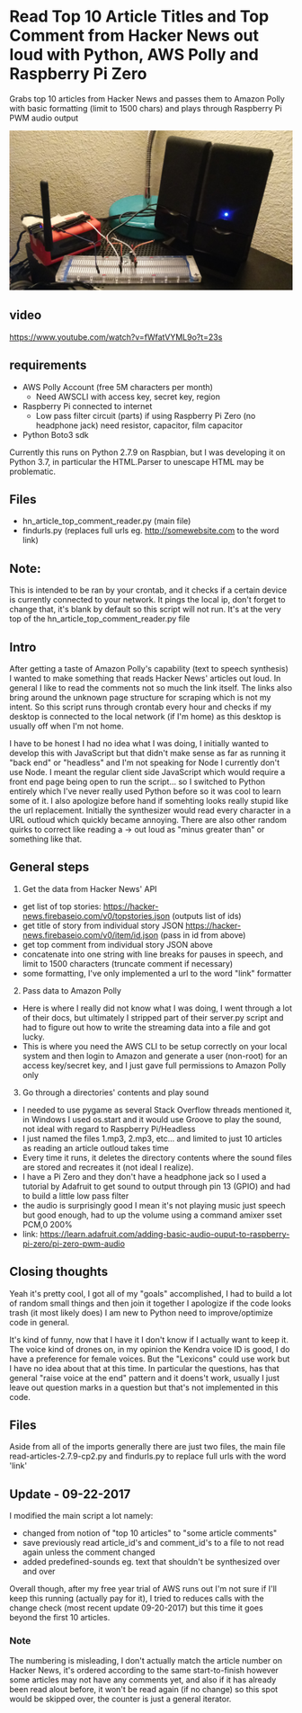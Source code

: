 # Read Top 10 Article Titles and Top Comment from Hacker News out loud with Python, AWS Polly and Raspberry Pi Zero
Grabs top 10 articles from Hacker News and passes them to Amazon Polly with basic formatting (limit to 1500 chars) and plays through Raspberry Pi PWM audio output

![Raspberry Pi Zero with PWM Audio Output through GPIO pin 13, mono parallel wired](https://raw.githubusercontent.com/jdc-cunningham/python_aws_polly_hacker_news_article_reader/master/20170922_045714.jpg)

## video
https://www.youtube.com/watch?v=fWfatVYML9o?t=23s

## requirements
* AWS Polly Account (free 5M characters per month)
  * Need AWSCLI with access key, secret key, region
* Raspberry Pi connected to internet
  * Low pass filter circuit (parts) if using Raspberry Pi Zero (no headphone jack) need resistor, capacitor, film capacitor
* Python Boto3 sdk

Currently this runs on Python 2.7.9 on Raspbian, but I was developing it on Python 3.7, in particular the HTML.Parser to unescape HTML may be problematic.

## Files
* hn_article_top_comment_reader.py (main file)
* findurls.py (replaces full urls eg. http://somewebsite.com to the word link)

## Note:

This is intended to be ran by your crontab, and it checks if a certain device is currently connected to your network. It pings the local ip, don't forget to change that, it's blank by default so this script will not run. It's at the very top of the hn_article_top_comment_reader.py file

## Intro
After getting a taste of Amazon Polly's capability (text to speech synthesis) I wanted to make something that reads Hacker News' articles out loud. In general I like to read the comments not so much the link itself. The links also bring around the unknown page structure for scraping which is not my intent. So this script runs through crontab every hour and checks if my desktop is connected to the local network (if I'm home) as this desktop is usually off when I'm not home.

I have to be honest I had no idea what I was doing, I initially wanted to develop this with JavaScript but that didn't make sense as far as running it "back end" or "headless" and I'm not speaking for Node I currently don't use Node. I meant the regular client side JavaScript which would require a front end page being open to run the script... so I switched to Python entirely which I've never really used Python before so it was cool to learn some of it. I also apologize before hand if somehting looks really stupid like the url replacement. Initially the synthesizer would read every character in a URL outloud which quickly became annoying. There are also other random quirks to correct like reading a -> out loud as "minus greater than" or something like that.

## General steps
1) Get the data from Hacker News' API
  * get list of top stories: https://hacker-news.firebaseio.com/v0/topstories.json (outputs list of ids)
  * get title of story from individual story JSON https://hacker-news.firebaseio.com/v0/item/id.json (pass in id from above)
  * get top comment from individual story JSON above
  * concatenate into one string with line breaks for pauses in speech, and limit to 1500 characters (truncate comment if necessary)
  * some formatting, I've only implemented a url to the word "link" formatter
2) Pass data to Amazon Polly
  * Here is where I really did not know what I was doing, I went through a lot of their docs, but ultimately I stripped part of their server.py script and had to figure out how to write the streaming data into a file and got lucky.
  * This is where you need the AWS CLI to be setup correctly on your local system and then login to Amazon and generate a user (non-root) for an access key/secret key, and I just gave full permissions to Amazon Polly only
3) Go through a directories' contents and play sound
  * I needed to use pygame as several Stack Overflow threads mentioned it, in Windows I used os.start and it would use Groove to play the sound, not ideal with regard to Raspberry Pi/Headless
  * I just named the files 1.mp3, 2.mp3, etc... and limited to just 10 articles as reading an article outloud takes time
  * Every time it runs, it deletes the directory contents where the sound files are stored and recreates it (not ideal I realize).
  * I have a Pi Zero and they don't have a headphone jack so I used a tutorial by Adafruit to get sound to output through pin 13 (GPIO) and had to build a little low pass filter
  * the audio is surprisingly good I mean it's not playing music just speech but good enough, had to up the volume using a command amixer sset PCM,0 200%
  * link: https://learn.adafruit.com/adding-basic-audio-ouput-to-raspberry-pi-zero/pi-zero-pwm-audio
  
## Closing thoughts

Yeah it's pretty cool, I got all of my "goals" accomplished, I had to build a lot of random small things and then join it together I apologize if the code looks trash (it most likely does) I am new to Python need to improve/optimize code in general.

It's kind of funny, now that I have it I don't know if I actually want to keep it. The voice kind of drones on, in my opinion the Kendra voice ID is good, I do have a preference for female voices. But the "Lexicons" could use work but I have no idea about that at this time. In particular the questions, has that general "raise voice at the end" pattern and it doens't work, usually I just leave out question marks in a question but that's not implemented in this code.

## Files
Aside from all of the imports generally there are just two files, the main file read-articles-2.7.9-cp2.py and findurls.py to replace full urls with the word 'link'

## Update - 09-22-2017

I modified the main script a lot namely:
* changed from notion of "top 10 articles" to "some article comments"
* save previously read article_id's and comment_id's to a file to not read again unless the comment changed
* added predefined-sounds eg. text that shouldn't be synthesized over and over

Overall though, after my free year trial of AWS runs out I'm not sure if I'll keep this running (actually pay for it), I tried to reduces calls with the change check (most recent update 09-20-2017) but this time it goes beyond the first 10 articles.

### Note

The numbering is misleading, I don't actually match the article number on Hacker News, it's ordered according to the same start-to-finish however some articles may not have any comments yet, and also if it has already been read alout before, it won't be read again (if no change) so this spot would be skipped over, the counter is just a general iterator.
